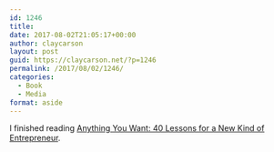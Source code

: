 ```yaml
---
id: 1246
title: 
date: 2017-08-02T21:05:17+00:00
author: claycarson
layout: post
guid: https://claycarson.net/?p=1246
permalink: /2017/08/02/1246/
categories:
  - Book
  - Media
format: aside
---
```

I finished reading [Anything You Want: 40 Lessons for a New Kind of Entrepreneur](https://www.amazon.com/dp/B00SI0B5FS/ref=dp-kindle-redirect?_encoding=UTF8&btkr=1).